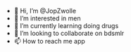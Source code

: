 - 👋 Hi, I’m @JopZwolle
- 👀 I’m interested in men
- 🌱 I’m currently learning doing drugs
- 💞️ I’m looking to collaborate on bdsmlr
- 📫 How to reach me app

<!---
JopZwolle/JopZwolle is a ✨ special ✨ repository because its `README.md` (this file) appears on your GitHub profile.
You can click the Preview link to take a look at your changes.
--->
